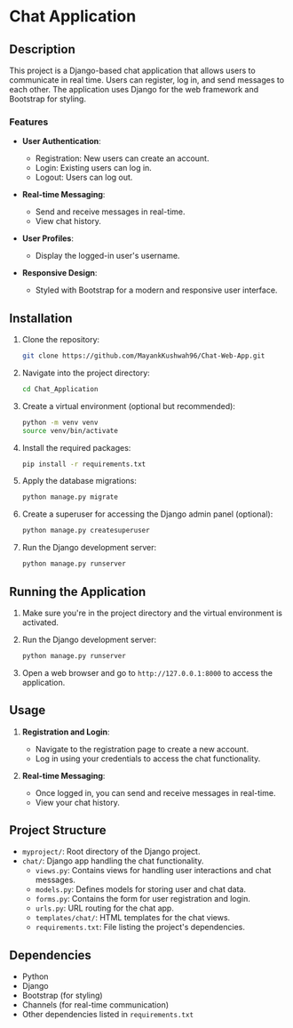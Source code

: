 # Chat Application

## Description

This project is a Django-based chat application that allows users to communicate in real time. Users can register, log in, and send messages to each other. The application uses Django for the web framework and Bootstrap for styling.

### Features

- **User Authentication**:
  - Registration: New users can create an account.
  - Login: Existing users can log in.
  - Logout: Users can log out.

- **Real-time Messaging**:
  - Send and receive messages in real-time.
  - View chat history.

- **User Profiles**:
  - Display the logged-in user's username.

- **Responsive Design**:
  - Styled with Bootstrap for a modern and responsive user interface.

## Installation

1. Clone the repository:
    ```bash
    git clone https://github.com/MayankKushwah96/Chat-Web-App.git
    ```

2. Navigate into the project directory:
    ```bash
    cd Chat_Application
    ```

3. Create a virtual environment (optional but recommended):
    ```bash
    python -m venv venv
    source venv/bin/activate 
    ```

4. Install the required packages:
    ```bash
    pip install -r requirements.txt
    ```

5. Apply the database migrations:
    ```bash
    python manage.py migrate
    ```

6. Create a superuser for accessing the Django admin panel (optional):
    ```bash
    python manage.py createsuperuser
    ```

7. Run the Django development server:
    ```bash
    python manage.py runserver
    ```

## Running the Application

1. Make sure you're in the project directory and the virtual environment is activated.
2. Run the Django development server:
    ```bash
    python manage.py runserver
    ```

3. Open a web browser and go to `http://127.0.0.1:8000` to access the application.

## Usage

1. **Registration and Login**:
   - Navigate to the registration page to create a new account.
   - Log in using your credentials to access the chat functionality.

2. **Real-time Messaging**:
   - Once logged in, you can send and receive messages in real-time.
   - View your chat history.

## Project Structure

- `myproject/`: Root directory of the Django project.
- `chat/`: Django app handling the chat functionality.
  - `views.py`: Contains views for handling user interactions and chat messages.
  - `models.py`: Defines models for storing user and chat data.
  - `forms.py`: Contains the form for user registration and login.
  - `urls.py`: URL routing for the chat app.
  - `templates/chat/`: HTML templates for the chat views.
  - `requirements.txt`: File listing the project's dependencies.

## Dependencies

- Python
- Django
- Bootstrap (for styling)
- Channels (for real-time communication)
- Other dependencies listed in `requirements.txt`
